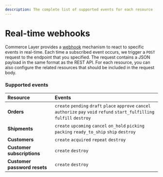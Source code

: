 ```yaml
---
description: The complete list of supported events for each resource
---
```


# Real-time webhooks

Commerce Layer provides a [webhook](https://en.wikipedia.org/wiki/Webhook) mechanism to react to specific events in real-time. Each time a subscribed event occurs, we trigger a `POST` request to the endpoint that you specified. The request contains a JSON payload in the same format as the REST API. For each resource, you can also configure the related resources that should be included in the request body.

### Supported events

| Resource | Events |
| :--- | :--- |
| **Orders** | `create` `pending` `draft` `place` `approve` `cancel` `authorize` `pay` `void` `refund` `start_fulfilling` `fulfill` `destroy` |
| **Shipments** | `create` `upcoming` `cancel` `on_hold` `picking` `packing` `ready_to_ship` `ship` `destroy` |
| **Customers** | `create` `acquired` `repeat` `destroy` |
| **Customer subscriptions** | `create` `destroy` |
| **Customer password resets** | `create` `destroy` |


